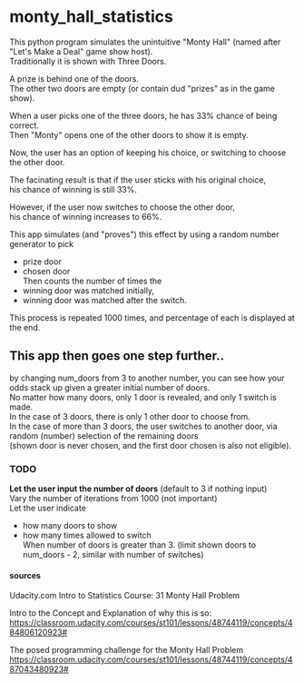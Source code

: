 # monty_hall_statistics

This python program simulates the unintuitive "Monty Hall" (named after "Let's Make a Deal" game show host).  
Traditionally it is shown with Three Doors.

A prize is behind one of the doors.  
The other two doors are empty (or contain dud "prizes" as in the game show).  

When a user picks one of the three doors, he has 33% chance of being correct.  
Then "Monty" opens one of the other doors to show it is empty.  

Now, the user has an option of keeping his choice, or switching to choose the other door.  

The facinating result is that if the user sticks with his original choice,  
his chance of winning is still 33%.  

However, if the user now switches to choose the other door,  
his chance of winning increases to 66%.  

This app simulates (and "proves") this effect by using a random number generator to pick  
  - prize door  
  - chosen door  
Then counts the number of times the   
  - winning door was matched initially,  
  - winning door was matched after the switch.  
  
This process is repeated 1000 times, and percentage of each is displayed at the end.  

## This app then goes one step further..
by changing num_doors from 3 to another number, you can see how your odds stack up given a greater initial number of doors.  
No matter how many doors, only 1 door is revealed, and only 1 switch is made.  
In the case of 3 doors, there is only 1 other door to choose from.  
In the case of more than 3 doors, the user switches to another door, via     
     random (number) selection of the remaining doors   
     (shown door is never chosen, and the first door chosen is also not eligible).  
     
### TODO
**Let the user input the number of doors** (default to 3 if nothing input)  
Vary the number of iterations from 1000 (not important)  
Let the user indicate   
  - how many doors to show  
  - how many times allowed to switch  
When number of doors is greater than 3. (limit shown doors to num_doors - 2, similar with number of switches)  

#### sources
Udacity.com Intro to Statistics Course: 31 Monty Hall Problem  
  
Intro to the Concept and Explanation of why this is so:  
https://classroom.udacity.com/courses/st101/lessons/48744119/concepts/484806120923#  
  
The posed programming challenge for the Monty Hall Problem  
https://classroom.udacity.com/courses/st101/lessons/48744119/concepts/487043480923#  
  



